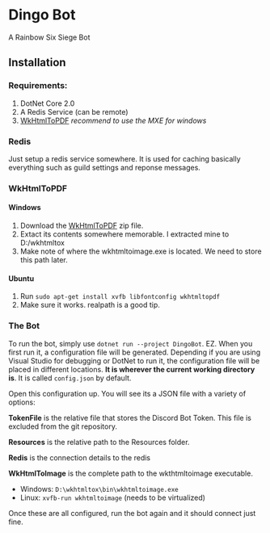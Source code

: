 # Dingo Bot
A Rainbow Six Siege Bot

## Installation
### Requirements: 
1. DotNet Core 2.0
2. A Redis Service (can be remote)
3. [WkHtmlToPDF](https://wkhtmltopdf.org/downloads.html) _recommend to use the MXE for windows_

### Redis
Just setup a redis service somewhere. It is used for caching basically everything such as guild settings and reponse messages.

### WkHtmlToPDF
#### Windows
1. Download the [WkHtmlToPDF](https://wkhtmltopdf.org/downloads.html) zip file.
2. Extact its contents somewhere memorable. I extracted mine to D:/wkhtmltox
3. Make note of where the wkhtmltoimage.exe is located. We need to store this path later.

#### Ubuntu
1. Run `sudo apt-get install xvfb libfontconfig wkhtmltopdf`
2. Make sure it works. realpath is a good tip.

### The Bot
To run the bot, simply use `dotnet run --project DingoBot`. EZ.
When you first run it, a configuration file will be generated. Depending if you are using Visual Studio for debugging or DotNet to run it, the configuration file will be placed in different locations. **It is wherever the current working directory is**. It is called `config.json` by default.

Open this configuration up. You will see its a JSON file with a variety of options:

**TokenFile** is the relative file that stores the Discord Bot Token. This file is excluded from the git repository.

**Resources** is the relative path to the Resources folder. 

**Redis** is the connection details to the redis

**WkHtmlToImage** is the complete path to the wkthtmltoimage executable.
- Windows: `D:\wkhtmltox\bin\wkhtmltoimage.exe`
- Linux: `xvfb-run wkhtmltoimage` (needs to be virtualized) 

Once these are all configured, run the bot again and it should connect just fine.
